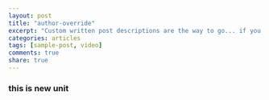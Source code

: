 ```yaml
---
layout: post
title: "author-override"
excerpt: "Custom written post descriptions are the way to go... if you're not lazy."
categories: articles
tags: [sample-post, video]
comments: true
share: true
---
```

### this is new unit
<div class="apester-media" data-media-id="5b41f20a77f0ec6c60579c3d" height="350"></div><script async src="//static.apester.com/js/sdk/v2.0/apester-javascript-sdk.min.js"></script>
